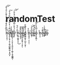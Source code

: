 # randomTest
h̴̯̠̱̩̮̖̦͒̆͆̃̀̋̽͊͗͂̆̇́̂̀̒͌̀̈́̋́͛͊̚͘̕͠͠e̴̡̨̢̛̙͈̥̣̮̠̞͖͉̺͚͚̩̺̹͙̥̪̣̙̒͂̿̍͗̔̽̂̋̌̔̈́̋̏͛̆̔̐̕͠l̴͓̰͌̽̀̉͜l̸̨̢̛̺͕̗̣͔̤̟̞͎̝̰̯̠̥̹̦̻̖̹͈̥̪͇̻ͅo̴̺͓̖͆̑̈́̔̎̀̍͆̄̇͌͌̓̃̈́̐̍͂̇̕͠͝  ḩ̷̛̳̘̼͖͓͙̞̹̃̑͗̋́̎͜ę̵͚̣̥̗̄́̎͌͌l̷̡̦͚̤̫̞͖̟͔̦̗̝̙̓̈́̆̄ͅl̴͚̽͂̏̃͝ͅͅỏ̸̳͚͇̼̱͙̜̺̫̣̹̰͙́̍̌̄͛̑̋ͅ  h̷̢̛͓̺̗̜͔̩̞̠̋̍̊ͅe̶͚̘̹͋̑͒̐͝͝l̵͍̱͋͗l̴̺͍͑̆̔̐o̵̡̨̬̟̻͎̐́̋͆͐͒͛̿͝  h̷̙͎̆ͅē̴͎̰̅͊̈̔ĺ̵͚͙̃̽̌̔l̸̼̤̀̎̕o̴̢͗͆
